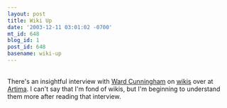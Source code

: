 ```yaml
---
layout: post
title: Wiki Up
date: '2003-12-11 03:01:02 -0700'
mt_id: 648
blog_id: 1
post_id: 648
basename: wiki-up
---
```

<br />There's an insightful interview with <a href="http://c2.com/cgi/wiki%3FWardCunningham">Ward Cunningham</a> on <a href="http://www.artima.com/intv/wiki.html">wikis</a> over at <a href="http://www.artima.com/">Artima</a>. I can't say that I'm fond of wikis, but I'm beginning to understand them more after reading that interview.<br /><br /><br />
